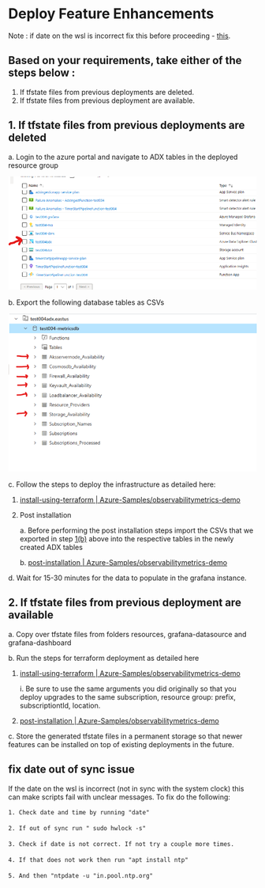 # Deploy Feature Enhancements
Note : if date on the wsl is incorrect fix this before proceeding - [this](#fix-date-out-of-sync-issue).

## Based on your requirements, take either of the steps below :
1. If tfstate files from previous deployments are deleted.
2. If tfstate files from previous deployment are available.

## 1. If tfstate files from previous deployments are deleted

a. Login to the azure portal and navigate to ADX tables in the deployed resource group

![tfstate1](Images/adx.png)

b. Export the following database tables as CSVs

![tfstate2](Images/adxtables.png)
			
c. Follow the steps to deploy the infrastructure as detailed here:

1. [install-using-terraform | Azure-Samples/observabilitymetrics-demo](https://github.com/Azure-Samples/observabilitymetrics-demo/tree/main#install-using-terraform)

2. Post installation

	a. Before performing the post installation steps import the CSVs that we exported in step [1(b)](#b.-Export-the-following-database-tables-as-CSVs) above into the respective tables in the newly created ADX tables

	b. [post-installation | Azure-Samples/observabilitymetrics-demo](https://github.com/Azure-Samples/observabilitymetrics-demo/tree/main#post-installation)

d. Wait for 15-30 minutes for the data to populate in the grafana instance.

## 2. If tfstate files from previous deployment are available
a. Copy over tfstate files from folders resources, grafana-datasource and grafana-dashboard

b. Run the steps for terraform deployment as detailed here
		
1. [install-using-terraform | Azure-Samples/observabilitymetrics-demo](https://github.com/Azure-Samples/observabilitymetrics-demo/tree/main#install-using-terraform)

	i.  Be sure to use the same arguments you did originally so that you deploy upgrades to the same subscription, resource group: prefix, subscriptiontId, location.

2.  [post-installation | Azure-Samples/observabilitymetrics-demo](https://github.com/Azure-Samples/observabilitymetrics-demo/tree/main#post-installation)

c. Store the generated tfstate files in a permanent storage so that newer features can be installed on top of existing deployments in the future.

## fix date out of sync issue

If the date on the wsl is incorrect (not in sync with the system clock) this can make scripts fail with unclear messages. To fix do the following:

	1. Check date and time by running "date"

	2. If out of sync run " sudo hwlock -s"

	3. Check if date is not correct. If not try a couple more times.

	4. If that does not work then run "apt install ntp"

	5. And then "ntpdate -u "in.pool.ntp.org"

